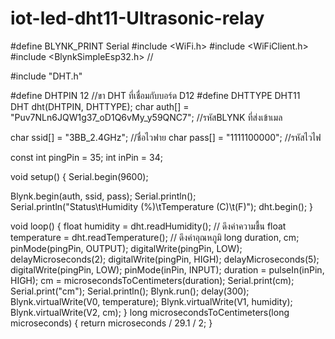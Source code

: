# iot-led-dht11-Ultrasonic-relay
#define BLYNK_PRINT Serial
#include <WiFi.h>
#include <WiFiClient.h>
#include <BlynkSimpleEsp32.h> // 

#include "DHT.h"

#define DHTPIN 12 //ขา DHT ที่เชื่อมกับบอร์ด D12
#define DHTTYPE DHT11  
DHT dht(DHTPIN, DHTTYPE);
char auth[] = "Puv7NLn6JQW1g37_oD1Q6vMy_y59QNC7"; //รหัสBLYNK ที่ส่งเข้าเมล

char ssid[] = "3BB_2.4GHz";  //ชื่อไวฟาย
char pass[] = "1111100000"; //รหัสไวไฟ

const int pingPin = 35;
int inPin = 34;

void setup()
{
  Serial.begin(9600);
  
  Blynk.begin(auth, ssid, pass);
  Serial.println();
  Serial.println("Status\tHumidity (%)\tTemperature (C)\t(F)");
  dht.begin();
}

void loop()
{
  float humidity = dht.readHumidity(); // ดึงค่าความชื้น
  float temperature = dht.readTemperature(); // ดึงค่าอุณหภูมิ
  long duration, cm;
  pinMode(pingPin, OUTPUT);
  digitalWrite(pingPin, LOW);
  delayMicroseconds(2);
  digitalWrite(pingPin, HIGH);
  delayMicroseconds(5);
  digitalWrite(pingPin, LOW);
  pinMode(inPin, INPUT);
  duration = pulseIn(inPin, HIGH);
  cm = microsecondsToCentimeters(duration);
  Serial.print(cm);
  Serial.print("cm");
  Serial.println();
  Blynk.run();
  delay(300);
  Blynk.virtualWrite(V0, temperature);
  Blynk.virtualWrite(V1, humidity);
  Blynk.virtualWrite(V2, cm);
} 
  long microsecondsToCentimeters(long microseconds)
{
  return microseconds / 29.1 / 2;
}

